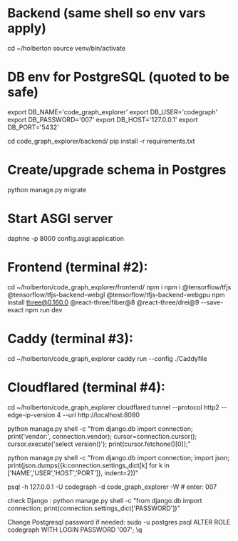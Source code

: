 # Backend (same shell so env vars apply)
cd ~/holberton
source venv/bin/activate

# DB env for PostgreSQL (quoted to be safe)
export DB_NAME='code_graph_explorer'
export DB_USER='codegraph'
export DB_PASSWORD='007'
export DB_HOST='127.0.0.1'
export DB_PORT='5432'

cd code_graph_explorer/backend/
pip install -r requirements.txt

# Create/upgrade schema in Postgres
python manage.py migrate

# Start ASGI server
daphne -p 8000 config.asgi:application



# Frontend (terminal #2):
cd ~/holberton/code_graph_explorer/frontend/
npm i
npm i @tensorflow/tfjs @tensorflow/tfjs-backend-webgl @tensorflow/tfjs-backend-webgpu
npm install three@0.160.0 @react-three/fiber@8 @react-three/drei@9 --save-exact
npm run dev


# Caddy (terminal #3):
cd ~/holberton/code_graph_explorer
caddy run --config ./Caddyfile


# Cloudflared (terminal #4):
cd ~/holberton/code_graph_explorer
cloudflared tunnel --protocol http2 --edge-ip-version 4 --url http://localhost:8080






python manage.py shell -c "from django.db import connection; print('vendor:', connection.vendor); cursor=connection.cursor(); cursor.execute('select version()'); print(cursor.fetchone()[0]);"

python manage.py shell -c "from django.db import connection; import json; print(json.dumps({k:connection.settings_dict[k] for k in ['NAME','USER','HOST','PORT']}, indent=2))"


psql -h 127.0.0.1 -U codegraph -d code_graph_explorer -W   # enter: 007

check Django :
python manage.py shell -c "from django.db import connection; print(connection.settings_dict['PASSWORD'])"


Change Postgresql password if needed:
sudo -u postgres psql
ALTER ROLE codegraph WITH LOGIN PASSWORD '007';
\q
